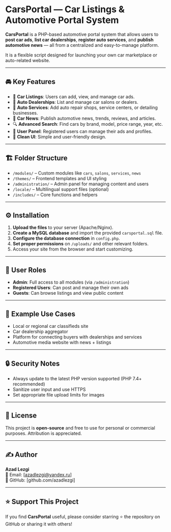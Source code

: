 # CarsPortal — Car Listings & Automotive Portal System

**CarsPortal** is a PHP-based automotive portal system that allows users to **post car ads**, **list car dealerships**, **register auto services**, and **publish automotive news** — all from a centralized and easy-to-manage platform.

It is a flexible script designed for launching your own car marketplace or auto-related website.

---

## 🚘 Key Features

- 📝 **Car Listings**: Users can add, view, and manage car ads.
- 🏢 **Auto Dealerships**: List and manage car salons or dealers.
- 🧰 **Auto Services**: Add auto repair shops, service centers, or detailing businesses.
- 📰 **Car News**: Publish automotive news, trends, reviews, and articles.
- 🔍 **Advanced Search**: Find cars by brand, model, price range, year, etc.
- 👤 **User Panel**: Registered users can manage their ads and profiles.
- 🎨 **Clean UI**: Simple and user-friendly design.

---

## 🏗 Folder Structure

- `/modules/` – Custom modules like `cars`, `salons`, `services`, `news`
- `/themes/` – Frontend templates and UI styling
- `/administration/` – Admin panel for managing content and users
- `/locale/` – Multilingual support files (optional)
- `/includes/` – Core functions and helpers

---

## ⚙️ Installation

1. **Upload the files** to your server (Apache/Nginx).
2. **Create a MySQL database** and import the provided `carsportal.sql` file.
3. **Configure the database connection** in `config.php`.
4. **Set proper permissions** on `/uploads/` and other relevant folders.
5. Access your site from the browser and start customizing.

---

## 👤 User Roles

- **Admin**: Full access to all modules (via `/administration`)
- **Registered Users**: Can post and manage their own ads
- **Guests**: Can browse listings and view public content

---

## 📌 Example Use Cases

- Local or regional car classifieds site
- Car dealership aggregator
- Platform for connecting buyers with dealerships and services
- Automotive media website with news + listings

---

## 🔒 Security Notes

- Always update to the latest PHP version supported (PHP 7.4+ recommended)
- Sanitize user input and use HTTPS
- Set appropriate file upload limits for images

---

## 📃 License

This project is **open-source** and free to use for personal or commercial purposes. Attribution is appreciated.

---

## ✍ Author

**Azad Lezgi**  
📧 Email: [azadlezgi@yandex.ru]  
🔗 GitHub: [github.com/azadlezgi]

---

## ⭐️ Support This Project

If you find **CarsPortal** useful, please consider starring ⭐️ the repository on GitHub or sharing it with others!
